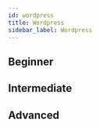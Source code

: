 ```yaml
---
id: wordpress
title: Wordpress
sidebar_label: Wordpress
---
```


## Beginner

## Intermediate

## Advanced
